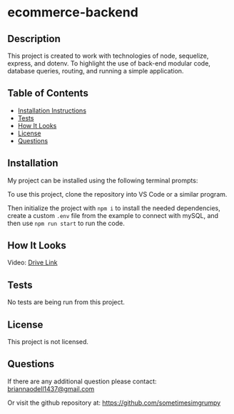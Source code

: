 # ecommerce-backend

## Description

This project is created to work with technologies of node, sequelize, express, and dotenv. To highlight the use of back-end modular code, database queries, routing, and running a simple application.

## Table of Contents

- [Installation Instructions](#installation)
- [Tests](#tests)
- [How It Looks](#how-it-looks)
- [License](#license)
- [Questions](#questions)

## Installation

My project can be installed using the following terminal prompts:

To use this project, clone the repository into VS Code or a similar program.

Then initialize the project with `npm i` to install the needed dependencies, create a custom `.env` file from the example to connect with mySQL, and then use `npm run start` to run the code.

## How It Looks

Video: [Drive Link](https://drive.google.com/file/d/1vEQklh7Xn9RSV8eYC6qk44yx4G_QlmTL/view)

## Tests

No tests are being run from this project.

## License

This project is not licensed.

## Questions

If there are any additional question please contact: [briannaodell1437@gmail.com](mailto:briannaodell1437@gmail.com)

Or visit the github repository at: https://github.com/sometimesimgrumpy

